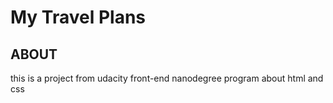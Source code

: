 # My Travel Plans

## ABOUT
this is a project from udacity front-end nanodegree program about html and css 

